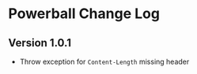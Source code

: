 # Powerball Change Log

## Version 1.0.1

- Throw exception for ```Content-Length``` missing header

